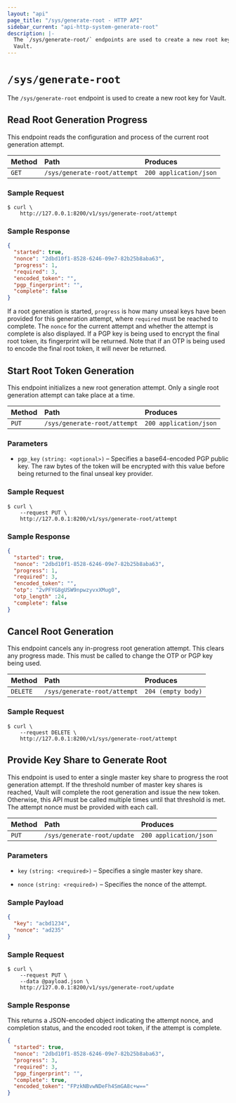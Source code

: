 ```yaml
---
layout: "api"
page_title: "/sys/generate-root - HTTP API"
sidebar_current: "api-http-system-generate-root"
description: |-
  The `/sys/generate-root/` endpoints are used to create a new root key for
  Vault.
---
```


# `/sys/generate-root`

The `/sys/generate-root` endpoint is used to create a new root key for Vault.

## Read Root Generation Progress

This endpoint reads the configuration and process of the current root generation
attempt.

| Method   | Path                         | Produces               |
| :------- | :--------------------------- | :--------------------- |
| `GET`    | `/sys/generate-root/attempt` | `200 application/json` |

### Sample Request

```
$ curl \
    http://127.0.0.1:8200/v1/sys/generate-root/attempt
```

### Sample Response

```json
{
  "started": true,
  "nonce": "2dbd10f1-8528-6246-09e7-82b25b8aba63",
  "progress": 1,
  "required": 3,
  "encoded_token": "",
  "pgp_fingerprint": "",
  "complete": false
}
```

If a root generation is started, `progress` is how many unseal keys have been
provided for this generation attempt, where `required` must be reached to
complete. The `nonce` for the current attempt and whether the attempt is
complete is also displayed. If a PGP key is being used to encrypt the final root
token, its fingerprint will be returned. Note that if an OTP is being used to
encode the final root token, it will never be returned.

## Start Root Token Generation

This endpoint initializes a new root generation attempt. Only a single root
generation attempt can take place at a time. 

| Method   | Path                         | Produces               |
| :------- | :--------------------------- | :--------------------- |
| `PUT`    | `/sys/generate-root/attempt` | `200 application/json` |

### Parameters

- `pgp_key` `(string: <optional>)` – Specifies a base64-encoded PGP public key.
  The raw bytes of the token will be encrypted with this value before being
  returned to the final unseal key provider.

### Sample Request

```
$ curl \
    --request PUT \
    http://127.0.0.1:8200/v1/sys/generate-root/attempt    
```

### Sample Response

```json
{
  "started": true,
  "nonce": "2dbd10f1-8528-6246-09e7-82b25b8aba63",
  "progress": 1,
  "required": 3,
  "encoded_token": "",
  "otp": "2vPFYG8gUSW9npwzyvxXMug0",
  "otp_length" :24,
  "complete": false
}
```

## Cancel Root Generation

This endpoint cancels any in-progress root generation attempt. This clears any
progress made. This must be called to change the OTP or PGP key being used.

| Method   | Path                         | Produces               |
| :------- | :--------------------------- | :--------------------- |
| `DELETE` | `/sys/generate-root/attempt` | `204 (empty body)`     |

### Sample Request

```
$ curl \
    --request DELETE \
    http://127.0.0.1:8200/v1/sys/generate-root/attempt
```

## Provide Key Share to Generate Root

This endpoint is used to enter a single master key share to progress the root
generation attempt. If the threshold number of master key shares is reached,
Vault will complete the root generation and issue the new token.  Otherwise,
this API must be called multiple times until that threshold is met. The attempt
nonce must be provided with each call.

| Method   | Path                         | Produces               |
| :------- | :--------------------------- | :--------------------- |
| `PUT`    | `/sys/generate-root/update`  | `200 application/json` |

### Parameters

- `key` `(string: <required>)` – Specifies a single master key share.

- `nonce` `(string: <required>)` – Specifies the nonce of the attempt.

### Sample Payload

```json
{
  "key": "acbd1234",
  "nonce": "ad235"
}
```

### Sample Request

```
$ curl \
    --request PUT \
    --data @payload.json \
    http://127.0.0.1:8200/v1/sys/generate-root/update
```

### Sample Response

This returns a JSON-encoded object indicating the attempt nonce, and completion
status, and the encoded root token, if the attempt is complete.

```json
{
  "started": true,
  "nonce": "2dbd10f1-8528-6246-09e7-82b25b8aba63",
  "progress": 3,
  "required": 3,
  "pgp_fingerprint": "",
  "complete": true,
  "encoded_token": "FPzkNBvwNDeFh4SmGA8c+w=="
}
```
